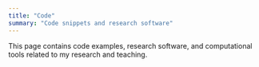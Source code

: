 ```yaml
---
title: "Code"
summary: "Code snippets and research software"
---
```


This page contains code examples, research software, and computational tools related to my research and teaching. 